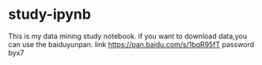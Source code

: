# study-ipynb
This is my data mining study notebook.
if you want to download data,you can use the baiduyunpan.
link https://pan.baidu.com/s/1bqR95fT 
password byx7
